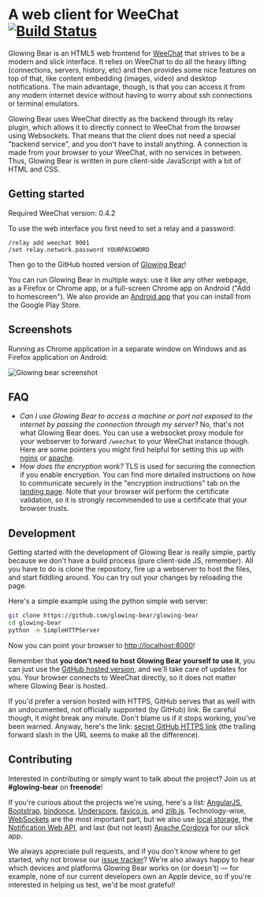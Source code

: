 A web client for WeeChat [![Build Status](https://api.travis-ci.org/glowing-bear/glowing-bear.png)](https://travis-ci.org/glowing-bear/glowing-bear)
========================

Glowing Bear is an HTML5 web frontend for [WeeChat](http://weechat.org) that strives to be a modern and slick interface. It relies on WeeChat to do all the heavy lifting (connections, servers, history, etc) and then provides some nice features on top of that, like content embedding (images, video) and desktop notifications. The main advantage, though, is that you can access it from any modern internet device without having to worry about ssh connections or terminal emulators.

Glowing Bear uses WeeChat directly as the backend through its relay plugin, which allows it to directly connect to WeeChat from the browser using Websockets. That means that the client does not need a special "backend service", and you don't have to install anything. A connection is made from your browser to your WeeChat, with no services in between. Thus, Glowing Bear is written in pure client-side JavaScript with a bit of HTML and CSS.

Getting started
---------------

Required WeeChat version: 0.4.2

To use the web interface you first need to set a relay and a password:

	/relay add weechat 9001
	/set relay.network.password YOURPASSWORD

Then go to the GitHub hosted version of [Glowing Bear](http://glowing-bear.github.io/glowing-bear)!

You can run Glowing Bear in multiple ways: use it like any other webpage, as a Firefox or Chrome app, or a full-screen Chrome app on Android ("Add to homescreen"). We also provide an [Android app](https://play.google.com/store/apps/details?id=com.glowing_bear) that you can install from the Google Play Store.

Screenshots
-----------
Running as Chrome application in a separate window on Windows and as Firefox application on Android:

![Glowing bear screenshot](https://4z2.de/glowingbear.png)

FAQ
---

- *Can I use Glowing Bear to access a machine or port not exposed to the internet by passing the connection through my server?* No, that's not what Glowing Bear does. You can use a websocket proxy module for your webserver to forward `/weechat` to your WeeChat instance though. Here are some pointers you might find helpful for setting this up with [nginx](http://nginx.com/blog/websocket-nginx/) or [apache](https://httpd.apache.org/docs/2.4/mod/mod_proxy_wstunnel.html).
- *How does the encryption work?* TLS is used for securing the connection if you enable encryption. You can find more detailed instructions on how to communicate securely in the "encryption instructions" tab on the [landing page](http://glowing-bear.github.io/glowing-bear). Note that your browser will perform the certificate validation, so it is strongly recommended to use a certificate that your browser trusts.

Development
-----------

Getting started with the development of Glowing Bear is really simple, partly because we don't have a build process (pure client-side JS, remember). All you have to do is clone the repository, fire up a webserver to host the files, and start fiddling around. You can try out your changes by reloading the page.

Here's a simple example using the python simple web server:
```bash
git clone https://github.com/glowing-bear/glowing-bear
cd glowing-bear
python -m SimpleHTTPServer
```

Now you can point your browser to [http://localhost:8000](http://localhost:8000)!

Remember that **you don't need to host Glowing Bear yourself to use it**, you can just use the [GitHub hosted version](http://glowing-bear.github.io/glowing-bear), and we'll take care of updates for you. Your browser connects to WeeChat directly, so it does not matter where Glowing Bear is hosted.

If you'd prefer a version hosted with HTTPS, GitHub serves that as well with an undocumented, not officially supported (by GitHub) link. Be careful though, it might break any minute. Don't blame us if it stops working, you've been warned. Anyway, here's the link: [secret GitHub HTTPS link](https://glowing-bear.github.io/glowing-bear/) (the trailing forward slash in the URL seems to make all the difference).

Contributing
------------

Interested in contributing or simply want to talk about the project? Join us at **#glowing-bear** on **freenode**!

If you're curious about the projects we're using, here's a list: [AngularJS](https://angularjs.org/), [Bootstrap](http://getbootstrap.com/), [bindonce](https://github.com/Pasvaz/bindonce), [Underscore](http://underscorejs.org/), [favico.js](http://lab.ejci.net/favico.js/), and [zlib.js](https://github.com/imaya/zlib.js). Technology-wise, [WebSockets](http://en.wikipedia.org/wiki/WebSocket) are the most important part, but we also use [local storage](https://developer.mozilla.org/en-US/docs/Web/Guide/API/DOM/Storage#localStorage), the [Notification Web API](https://developer.mozilla.org/en/docs/Web/API/notification), and last (but not least) [Apache Cordova](https://cordova.apache.org/) for our slick app.

We always appreciate pull requests, and if you don't know where to get started, why not browse our [issue tracker](https://github.com/glowing-bear/glowing-bear/issues)? We're also always happy to hear which devices and platforms Glowing Bear works on (or doesn't) — for example, none of our current developers own an Apple device, so if you're interested in helping us test, we'd be most grateful!
